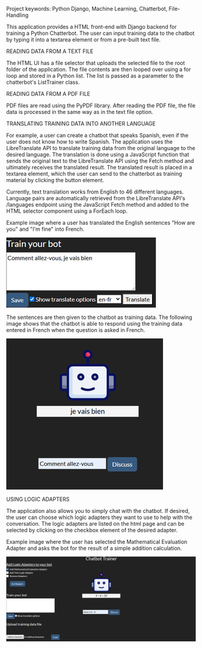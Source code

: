 Project keywords: Python Django, Machine Learning, Chatterbot, File-Handling

This application provides a HTML front-end with Django backend for training a Python Chatterbot. The user can input training data to the chatbot by typing it into a textarea element or from a pre-built text file.

READING DATA FROM A TEXT FILE

The HTML UI has a file selector that uploads the selected file to the root folder of the application. The file contents are then looped over using a for loop and stored in a Python list. The list is passed as a parameter to the chatterbot's ListTrainer class.

READING DATA FROM A PDF FILE

PDF files are read using the PyPDF library. After reading the PDF file, the file data is processed in the same way as in the text file option.

TRANSLATING TRAINING DATA INTO ANOTHER LANGUAGE

For example, a user can create a chatbot that speaks Spanish, even if the user does not know how to write Spanish. The application uses the LibreTranslate API to translate training data from the original language to the desired language. The translation is done using a JavaScript function that sends the original text to the LibreTranslate API using the Fetch method and ultimately receives the translated result. The translated result is placed in a textarea element, which the user can send to the chatterbot as training material by clicking the button element.

Currently, text translation works from English to 46 different languages. Language pairs are automatically retrieved from the LibreTranslate API's /languages ​​endpoint using the JavaScript Fetch method and added to the HTML selector component using a ForEach loop.

Example image where a user has translated the English sentences "How are you" and "I'm fine" into French.

![alt text](chatbot/static/icons/en-fr.png)

The sentences are then given to the chatbot as training data. The following image shows that the chatbot is able to respond using the training data entered in French when the question is asked in French.

![alt text](chatbot/static/icons/french_conversation.png)

USING LOGIC ADAPTERS

The application also allows you to simply chat with the chatbot. If desired, the user can choose which logic adapters they want to use to help with the conversation. The logic adapters are listed on the html page and can be selected by clicking on the checkbox element of the desired adapter.

Example image where the user has selected the Mathematical Evaluation Adapter and asks the bot for the result of a simple addition calculation.

![alt text](chatbot/static/icons/cbfront.png)